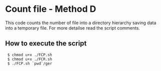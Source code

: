 # Count file - Method D

This code counts the number of file into a directory hierarchy saving data into a temporary file.
For more detailse read the script comments.

## How to execute the script
```console
 $ chmod u+x ./FCP.sh
 $ chmod u+x ./FCR.sh
 $ ./FCP.sh `pwd`/ger
 ```